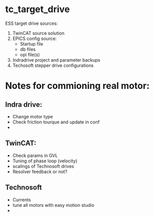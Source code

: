# tc_target_drive
ESS target drive sources:
1. TwinCAT source solution
2. EPICS config source:
    * Startup file
    * db files
    * opi file(s)
3. Indradrive project and parameter backups
4. Techosoft stepper drive configurations



# Notes for commioning real motor:

## Indra drive:
* Change motor type 
* Check friction tourque and update in conf
* 

## TwinCAT:
* Check params in GVL
* Tuning of phase loop (velocity)
* scalings of Technosoft drives
* Resolver feedback or not?

## Technosoft
* Currents
* tune all motors with easy motion studio
*






